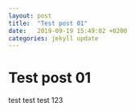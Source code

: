```yaml
---
layout: post
title:  "Test post 01"
date:   2019-09-19 15:49:02 +0200
categories: jekyll update
---
```

# Test post 01

test test test 123
